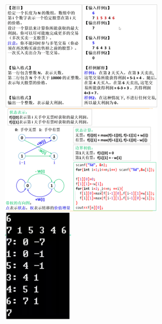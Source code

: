 
![image-20210307210255223.png](../../../../../images/WEBRESOURCE5ec4809ff77906a3bdf89a35c151ec2a.png)
![image-20210307210343063.png](../../../../../images/WEBRESOURCE752321044f3c3e9cf1f0ef26b910d73e.png)
![image-20210307210526883.png](../../../../../images/WEBRESOURCEea66ac9931450b104390aca770c38301.png)